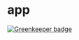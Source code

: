 # app

[![Greenkeeper badge](https://badges.greenkeeper.io/laundree/app.svg)](https://greenkeeper.io/)